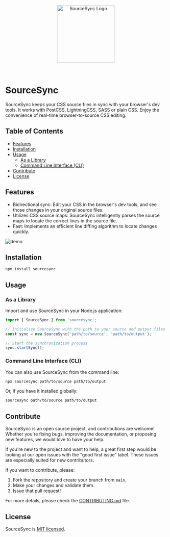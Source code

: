 <p align="center">
  <a href="https://sourcesync.vercel.app" target="_blank" rel="noopener noreferrer">
    <img width="180" src="https://sourcesync.vercel.app/logo.svg" alt="SourceSync Logo">
  </a>
</p>
<br/>

# SourceSync

SourceSync keeps your CSS source files in sync with your browser's dev tools. It works with PostCSS, LightningCSS, SASS or plain CSS. Enjoy the convenience of real-time browser-to-source CSS editing.

## Table of Contents

- [Features](#features)
- [Installation](#installation)
- [Usage](#usage)
  - [As a Library](#as-a-library)
  - [Command Line Interface (CLI)](#command-line-interface-cli)
- [Contribute](#contribute)
- [License](#license)

## Features

- Bidirectional sync: Edit your CSS in the browser's dev tools, and see those changes in your original source files.
- Utilizes CSS source maps: SourceSync intelligently parses the source maps to locate the correct lines in the source file.
- Fast: Implements an efficient line diffing algorithm to locate changes quickly.

![demo](https://github.com/m5x5/sourcesync/assets/30301026/34b80c7a-bc18-4c4c-b0fd-ee12de72d5cb)

## Installation

```bash
npm install sourcesync
```

## Usage

### As a Library

Import and use SourceSync in your Node.js application:

```javascript
import { SourceSync } from 'sourcesync';

// Initialize SourceSync with the path to your source and output files
const sync = new SourceSync('path/to/source', 'path/to/output');

// Start the synchronization process
sync.startSync();
```

### Command Line Interface (CLI)

You can also use SourceSync from the command line:

```bash
npx sourcesync path/to/source path/to/output
```

Or, if you have it installed globally:

```bash
sourcesync path/to/source path/to/output
```

## Contribute

SourceSync is an open source project, and contributions are welcome! Whether you're fixing bugs, improving the documentation, or proposing new features, we would love to have your help.

If you're new to the project and want to help, a great first step would be looking at our open issues with the "good first issue" label. These issues are especially suited for new contributors.

If you want to contribute, please:

1. Fork the repository and create your branch from `main`.
2. Make your changes and validate them.
3. Issue that pull request!

For more details, please check the [CONTRIBUTING.md](CONTRIBUTING.md) file.

## License

SourceSync is [MIT licensed](LICENSE).
